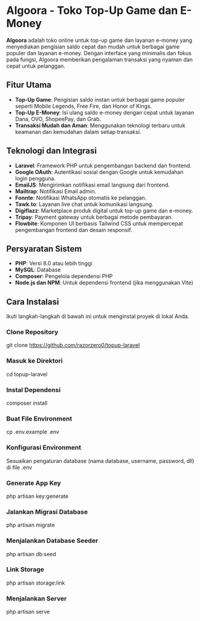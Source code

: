 # Algoora - Toko Top-Up Game dan E-Money

**Algoora** adalah toko online untuk top-up game dan layanan e-money yang menyediakan pengisian saldo cepat dan mudah untuk berbagai game populer dan layanan e-money. Dengan interface yang minimalis dan fokus pada fungsi, Algoora memberikan pengalaman transaksi yang nyaman dan cepat untuk pelanggan.

## Fitur Utama

-   **Top-Up Game**: Pengisian saldo instan untuk berbagai game populer seperti Mobile Legends, Free Fire, dan Honor of Kings.
-   **Top-Up E-Money**: Isi ulang saldo e-money dengan cepat untuk layanan Dana, OVO, ShopeePay, dan Grab.
-   **Transaksi Mudah dan Aman**: Menggunakan teknologi terbaru untuk keamanan dan kemudahan dalam setiap transaksi.

## Teknologi dan Integrasi

-   **Laravel**: Framework PHP untuk pengembangan backend dan frontend.
-   **Google OAuth**: Autentikasi sosial dengan Google untuk kemudahan login pengguna.
-   **EmailJS**: Mengirimkan notifikasi email langsung dari frontend.
-   **Mailtrap**: Notifikasi Email admin.
-   **Fonnte**: Notifikasi WhatsApp otomatis ke pelanggan.
-   **Tawk.to**: Layanan live chat untuk komunikasi langsung.
-   **Digiflazz**: Marketplace produk digital untuk top-up game dan e-money.
-   **Tripay**: Payment gateway untuk berbagai metode pembayaran.
-   **Flowbite**: Komponen UI berbasis Tailwind CSS untuk mempercepat pengembangan frontend dan desain responsif.

## Persyaratan Sistem

-   **PHP**: Versi 8.0 atau lebih tinggi
-   **MySQL**: Database
-   **Composer**: Pengelola dependensi PHP
-   **Node.js dan NPM**: Untuk dependensi frontend (jika menggunakan Vite)

## Cara Instalasi

Ikuti langkah-langkah di bawah ini untuk menginstal proyek di lokal Anda.

### Clone Repository

git clone https://github.com/razorzero0/topup-laravel

### Masuk ke Direktori

cd topup-laravel

### Instal Dependensi

composer install

### Buat File Environment

cp .env.example .env

### Konfigurasi Environment

Sesuaikan pengaturan database (nama database, username, password, dll) di file .env

### Generate App Key

php artisan key:generate

### Jalankan Migrasi Database

php artisan migrate

### Menjalankan Database Seeder

php artisan db:seed

### Link Storage

php artisan storage:link

### Menjalankan Server

php artisan serve
